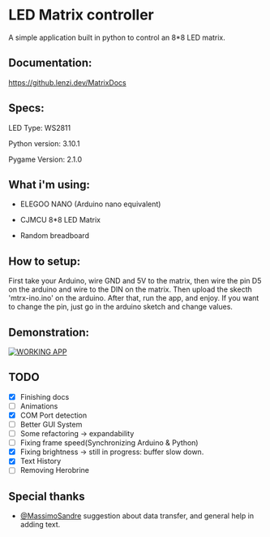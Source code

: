 # LED Matrix controller

A simple application built in python to control an 8*8 LED matrix.

## Documentation:
https://github.lenzi.dev/MatrixDocs


## Specs:

LED Type: WS2811

Python version: 3.10.1

Pygame Version: 2.1.0



## What i'm using:

- ELEGOO NANO (Arduino nano equivalent)

- CJMCU 8*8 LED Matrix

- Random breadboard


## How to setup:

First take your Arduino, wire GND and 5V to the matrix, then wire the pin D5 on the arduino and wire to the DIN on the matrix.
Then upload the skecth 'mtrx-ino.ino' on the arduino.
After that, run the app, and enjoy.
If you want to change the pin, just go in the arduino sketch and change values.

## Demonstration:

[![WORKING APP](https://img.youtube.com/vi/wqejpU3aGb0/maxresdefault.jpg)](https://www.youtube.com/watch?v=wqejpU3aGb0)

## TODO

- [x] Finishing docs
- [ ] Animations
- [x] COM Port detection
- [ ] Better GUI System
- [ ] Some refactoring -> expandability 
- [ ] Fixing frame speed(Synchronizing Arduino & Python)
- [x] Fixing brightness -> still in progress: buffer slow down.
- [x] Text History
- [ ] Removing Herobrine

## Special thanks
- [@MassimoSandre](https://www.github.com/MassimoSandre) suggestion about data transfer, and general help in adding text.



